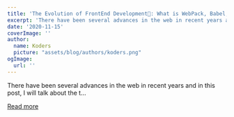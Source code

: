 ```yaml
---
title: 'The Evolution of FrontEnd Development🌻: What is WebPack, Babel, and Build-steps in Frameworks.'
excerpt: 'There have been several advances in the web in recent years and in this post, I will talk about the t...'
date: '2020-11-15'
coverImage: ''
author:
  name: Koders
  picture: "assets/blog/authors/koders.png"
ogImage:
  url: ''
---
```


There have been several advances in the web in recent years and in this post, I will talk about the t...

[Read more](https://dev.to/saurabhdaware/the-evolution-of-frontend-development-what-is-webpack-babel-and-build-steps-in-frameworks-3gj2)
